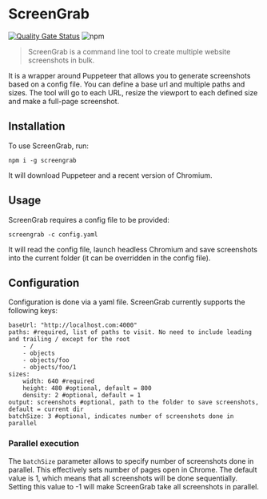 # ScreenGrab 
[![Quality Gate Status](https://sonarcloud.io/api/project_badges/measure?project=crux-lab_screengrab&metric=alert_status)](https://sonarcloud.io/dashboard?id=crux-lab_screengrab)
![npm](https://img.shields.io/npm/v/screengrab)

> ScreenGrab is a command line tool to create multiple website screenshots in bulk.

 It is a wrapper around Puppeteer that allows you to generate screenshots based on a config file. 
 You can define a base url and multiple paths and sizes. The tool will go to each URL, resize the viewport to each 
 defined size and make a full-page screenshot.
 
## Installation
 
 To use ScreenGrab, run:
 
 `npm i -g screengrab`  

It will download Puppeteer and a recent version of Chromium.

## Usage

ScreenGrab requires a config file to be provided:

`screengrab -c config.yaml`

It will read the config file, launch headless Chromium and save screenshots into the current folder 
(it can be overridden in the config file).

## Configuration

Configuration is done via a yaml file. ScreenGrab currently supports the following keys:

```
baseUrl: "http://localhost.com:4000"
paths: #required, list of paths to visit. No need to include leading and trailing / except for the root
    - /
    - objects
    - objects/foo
    - objects/foo/1
sizes:
    width: 640 #required
    height: 480 #optional, default = 800
    density: 2 #optional, default = 1
output: screenshots #optional, path to the folder to save screenshots, default = current dir
batchSize: 3 #optional, indicates number of screenshots done in parallel
```

### Parallel execution

The `batchSize` parameter allows to specify number of screenshots done in parallel. 
This effectively sets number of pages open in Chrome.
The default value is 1, which means that all screenshots will be done sequentially. 
Setting this value to -1 will make ScreenGrab take all screenshots in parallel.
